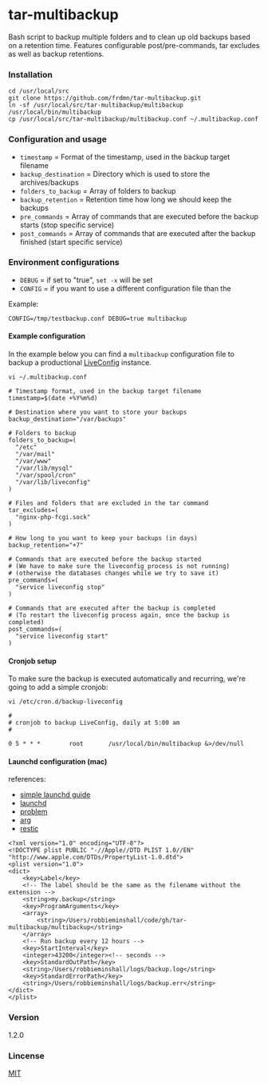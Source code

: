 tar-multibackup
===============


Bash script to backup multiple folders and to clean up old backups based on a retention time. Features configurable post/pre-commands, tar excludes as well as backup retentions.

### Installation

    cd /usr/local/src
    git clone https://github.com/frdmn/tar-multibackup.git
    ln -sf /usr/local/src/tar-multibackup/multibackup /usr/local/bin/multibackup
    cp /usr/local/src/tar-multibackup/multibackup.conf ~/.multibackup.conf

### Configuration and usage

* `timestamp` = Format of the timestamp, used in the backup target filename
* `backup_destination` = Directory which is used to store the archives/backups
* `folders_to_backup` = Array of folders to backup
* `backup_retention` = Retention time how long we should keep the backups
* `pre_commands` = Array of commands that are executed before the backup starts (stop specific service)
* `post_commands` = Array of commands that are executed after the backup finished (start specific service)

### Environment configurations

* `DEBUG` = if set to "true", `set -x` will be set
* `CONFIG` = if you want to use a different configuration file than the 

Example: 

    CONFIG=/tmp/testbackup.conf DEBUG=true multibackup

#### Example configuration 

In the example below you can find a `multibackup` configuration file to backup a productional [LiveConfig](http://www.liveconfig.com/) instance.

`vi ~/.multibackup.conf`

    # Timestamp format, used in the backup target filename
    timestamp=$(date +%Y%m%d)

    # Destination where you want to store your backups
    backup_destination="/var/backups"

    # Folders to backup
    folders_to_backup=(
      "/etc"
      "/var/mail"
      "/var/www"
      "/var/lib/mysql"
      "/var/spool/cron"
      "/var/lib/liveconfig"
    )

    # Files and folders that are excluded in the tar command
    tar_excludes=(
      "nginx-php-fcgi.sock"
    )

    # How long to you want to keep your backups (in days)
    backup_retention="+7"

    # Commands that are executed before the backup started
    # (We have to make sure the liveconfig process is not running)
    # (otherwise the databases changes while we try to save it)
    pre_commands=(
      "service liveconfig stop"
    )

    # Commands that are executed after the backup is completed
    # (To restart the liveconfig process again, once the backup is completed)
    post_commands=(
      "service liveconfig start"
    )

#### Cronjob setup

To make sure the backup is executed automatically and recurring, we're going to add a simple cronjob:

`vi /etc/cron.d/backup-liveconfig`

    #
    # cronjob to backup LiveConfig, daily at 5:00 am
    #

    0 5 * * *        root       /usr/local/bin/multibackup &>/dev/null

#### Launchd configuration (mac)
references: 
- [simple launchd guide](https://killtheyak.com/schedule-jobs-launchd/) 
- [launchd](https://developer.apple.com/library/archive/documentation/MacOSX/Conceptual/BPSystemStartup/Chapters/CreatingLaunchdJobs.html#//apple_ref/doc/uid/TP40001762-104142)
- [problem](https://apple.stackexchange.com/questions/338213/how-to-run-a-launchagent-that-runs-a-script-which-causes-failures-because-of-sys)
- [arg](https://www.arqbackup.com/)
- [restic](https://restic.readthedocs.io/)

``` 
<?xml version="1.0" encoding="UTF-8"?>
<!DOCTYPE plist PUBLIC "-//Apple//DTD PLIST 1.0//EN" "http://www.apple.com/DTDs/PropertyList-1.0.dtd">
<plist version="1.0">
<dict>
    <key>Label</key>
    <!-- The label should be the same as the filename without the extension -->
    <string>my.backup</string>
    <key>ProgramArguments</key>
    <array>
        <string>/Users/robbieminshall/code/gh/tar-multibackup/multibackup</string>
    </array>
    <!-- Run backup every 12 hours -->
    <key>StartInterval</key>
    <integer>43200</integer><!-- seconds -->
    <key>StandardOutPath</key>
    <string>/Users/robbieminshall/logs/backup.log</string>
    <key>StandardErrorPath</key>
    <string>/Users/robbieminshall/logs/backup.err</string>
</dict>
</plist>
``` 

### Version
1.2.0

### Lincense
[MIT](LICENSE)
